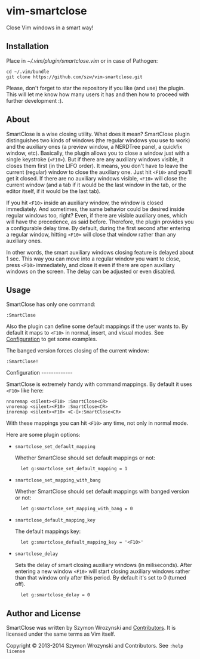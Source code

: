 vim-smartclose
============

Close Vim windows in a smart way!


Installation
------------

Place in *~/.vim/plugin/smartclose.vim* or in case of Pathogen:

    cd ~/.vim/bundle
    git clone https://github.com/szw/vim-smartclose.git

Please, don't forget to star the repository if you like (and use) the plugin. This will let me know
how many users it has and then how to proceed with further development :).


About
-----

SmartClose is a wise closing utility. What does it mean? SmartClose plugin distinguishes two kinds
of windows (the regular windows you use to work) and the auxiliary ones (a preview window,
a NERDTree panel, a quickfix window, etc). Basically, the plugin allows you to close a window
just with a single keystroke (`<F10>`). But if there are any auxiliary windows visible, it closes them
first (in the LIFO order). It means, you don't have to leave the current (regular) window to close
the auxiliary one. Just hit `<F10>` and you'll get it closed. If there are no auxiliary windows visible,
`<F10>` will close the current window (and a tab if it would be the last window in the tab, or the editor
itself, if it would be the last tab).

If you hit `<F10>` inside an auxiliary window, the window is closed immediately. And sometimes, the
same behavior could be desired inside regular windows too, right? Even, if there are visible
auxiliary ones, which will have the precedence, as said before. Therefore, the plugin provides you
a configurable delay time. By default, during the first second after entering a regular window,
hitting `<F10>` will close that window rather than any auxiliary ones.

In other words, the smart auxiliary windows closing feature is delayed about 1 sec. This way you
can move into a regular window you want to close, press `<F10>` immediately, and close it even if
there are open auxiliary windows on the screen. The delay can be adjusted or even disabled.

Usage
-----

SmartClose has only one command:

    :SmartClose

Also the plugin can define some default mappings if the user wants to. By default it maps to
`<F10>` in normal, insert, and visual modes. See [Configuration](#configuration) to get some
examples.

The banged version forces closing of the current window:

    :SmartClose!


<div id="configuration"></div>
Configuration
-------------

SmartClose is extremely handy with command mappings. By default it uses `<F10>` like here:

    nnoremap <silent><F10> :SmartClose<CR>
    vnoremap <silent><F10> :SmartClose<CR>
    inoremap <silent><F10> <C-[>:SmartClose<CR>

With these mappings you can hit `<F10>` any time, not only in normal mode.

Here are some plugin options:

* `smartclose_set_default_mapping`

    Whether SmartClose should set default mappings or not:

        let g:smartclose_set_default_mapping = 1


* `smartclose_set_mapping_with_bang`

    Whether SmartClose should set default mappings with banged version or not:

        let g:smartclose_set_mapping_with_bang = 0


* `smartclose_default_mapping_key`

    The default mappings key:

        let g:smartclose_default_mapping_key = '<F10>'


* `smartclose_delay`

    Sets the delay of smart closing auxiliary windows (in miliseconds). After entering a new window 
    `<F10>` will start closing auxiliary windows rather than that window only after this period. 
    By default it's set to 0 (turned off).

        let g:smartclose_delay = 0


Author and License
------------------

SmartClose was written by Szymon Wrozynski and
[Contributors](https://github.com/szw/vim-smartclose/commits/master). It is licensed under the same
terms as Vim itself.

Copyright &copy; 2013-2014 Szymon Wrozynski and Contributors. See `:help license`
